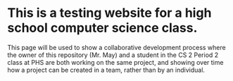 # This is a testing website for a high school computer science class.

This page will be used to show a collaborative development process where the owner of this repository (Mr. May) and a student in the CS 2 Period 2 class at PHS are both working on the same project, and showing over time how a project can be created in a team, rather than by an individual. 
